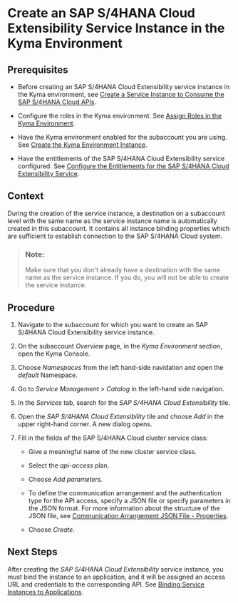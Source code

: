 <!-- loio32bd4237bbc643f7a7c0b3e7aed13cc7 -->

# Create an SAP S/4HANA Cloud Extensibility Service Instance in the Kyma Environment



<a name="loio32bd4237bbc643f7a7c0b3e7aed13cc7__prereq_fms_2dv_5lb"/>

## Prerequisites

-   Before creating an SAP S/4HANA Cloud Extensibility service instance in the Kyma environment, see [Create a Service Instance to Consume the SAP S/4HANA Cloud APIs](create-a-service-instance-to-consume-the-sap-s-4hana-cloud-apis-a735641.md).

-   Configure the roles in the Kyma environment. See [Assign Roles in the Kyma Environment](../50_administration_and_ops/assign-roles-in-the-kyma-environment-148ae38.md).

-   Have the Kyma environment enabled for the subaccount you are using. See [Create the Kyma Environment Instance](../50_administration_and_ops/create-the-kyma-environment-instance-09dd313.md).

-   Have the entitlements of the SAP S/4HANA Cloud Extensibility service configured. See [Configure the Entitlements for the SAP S/4HANA Cloud Extensibility Service](configure-the-entitlements-for-the-sap-s-4hana-cloud-extensibility-service-65ad330.md).




<a name="loio32bd4237bbc643f7a7c0b3e7aed13cc7__context_b4x_ncv_5lb"/>

## Context

During the creation of the service instance, a destination on a subaccount level with the same name as the service instance name is automatically created in this subaccount. It contains all instance binding properties which are sufficient to establish connection to the SAP S/4HANA Cloud system.

> ### Note:  
> Make sure that you don't already have a destination with the same name as the service instance. If you do, you will not be able to create the service instance.



## Procedure

1.  Navigate to the subaccount for which you want to create an SAP S/4HANA Cloud Extensibility service instance.

2.  On the subaccount *Overview* page, in the *Kyma Environment* section, open the Kyma Console.

3.  Choose *Namespaces* from the left hand-side navidation and open the *default* Namespace.

4.  Go to *Service Management* \> *Catalog* in the left-hand side navigation.

5.  In the *Services* tab, search for the *SAP S/4HANA Cloud Extensibility* tile.

6.  Open the *SAP S/4HANA Cloud Extensibility* tile and choose *Add* in the upper right-hand corner. A new dialog opens.

7.  Fill in the fields of the SAP S/4HANA Cloud cluster service class:

    -   Give a meaningful name of the new cluster service class.

    -   Select the *api-access* plan.

    -   Choose *Add parameters*.

    -   To define the communication arrangement and the authentication type for the API access, specify a JSON file or specify parameters in the JSON format. For more information about the structure of the JSON file, see [Communication Arrangement JSON File - Properties](communication-arrangement-json-file-properties-553a4c6.md).

    -   Choose *Create*.





<a name="loio32bd4237bbc643f7a7c0b3e7aed13cc7__postreq_adb_3v5_gmb"/>

## Next Steps

After creating the *SAP S/4HANA Cloud Extensibility* service instance, you must bind the instance to an application, and it will be assigned an access URL and credentials to the corresponding API. See [Binding Service Instances to Applications](../30_development/binding-service-instances-to-applications-d1aa23c.md).

